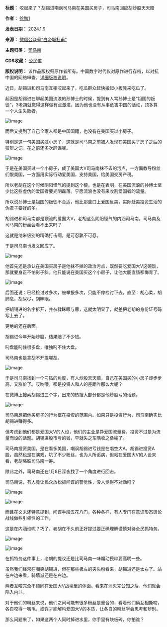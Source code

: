

**标题：** 咬起来了？胡锡进嘲讽司马南在美国买房子，司马南回应胡炒股天天赔  

**作者：** [徐鹏1](https://chinadigitaltimes.net/space/徐鹏)  

**发表日期：** 2024.1.9  

**来源：** [微信公众号“白帝城杜甫”](https://web.archive.org/web/https://mp.weixin.qq.com/s/R5gi0urEENeHIfaoL7lJBg)  

**主题归类：** [司马南](https://chinadigitaltimes.net/space/司马南)  

**CDS收藏：** [公民馆](https://chinadigitaltimes.net/space/%E5%85%AC%E6%B0%91%E9%A6%86)  

**版权说明：** 该作品版权归原作者所有。中国数字时代仅对原作进行存档，以对抗中国的网络审查。[详细版权说明](https://chinadigitaltimes.net/chinese/copyright)。


近日，胡锡进和司马南互相咬起来了，吃瓜群众赶快搬起小板凳来吃瓜了。


起因是胡锡进在聊起美国流浪的孙博士的时候，提到有人骂孙博士是“祖国的叛徒”，3老胡就觉得这样做有点激进，因为他也没有从事危害中国的活动，顶多算一个人生失败者。


![image](https://chinadigitaltimes.net/chinese/files/2024/01/post-704072-65a1e9ad031f2.)


而后又提到了自己全家人都是中国国籍，也没有在美国买过小房子。


特别是这一句美国买过小房子，这就是司马南之前被人发现在美国买了房子之后的狡辩之词。在之前还多次辟谣呢。


![image](https://chinadigitaltimes.net/chinese/files/2024/01/post-704072-65a1e9ad0bde5.)


于是在美国买过一个小房子，成了美国大V司马南抹不去的污点，一方面教导粉丝们恨美国，一方面用实际行动爱美国，支持美国，给美国交房产税。


所以老胡在这个时候阴阳怪气的提到这个梗，也是在表明，在美国流浪的孙博士至少比这些虚伪的爱国者要光明磊落。宁愿流浪也没有来收割爱国者的流量。


所以说孙博士是祖国的叛徒不合适，他比那些口上爱国反美，实际赴美投资生活的伪君子要好的多。


胡锡进和司马南都是顶流的爱国大V，老胡这么阴阳怪气的内涵司马南，司马南及司马南的粉丝会看不出来吗？


这就是纳米级别的精确打击啊，是可忍孰不可忍。


于是司马南也发文回应了。


![image](https://chinadigitaltimes.net/chinese/files/2024/01/post-704072-65a1e9ad219e9.)


他首先还是承认在美国买房子是他抹不掉的政治污点，既然要吃爱国大V这碗饭，那就要身正不怕影子斜。他只能说在美国买这个小房子，让他大肠直肠都悔青了。


![image](https://chinadigitaltimes.net/chinese/files/2024/01/post-704072-65a1e9ad289dd.)


后面还说：已经检讨过多次，被举报多次，只能不停检讨下去，直至：胡心柔，胡肺息，胡尿尽，胡眯眼。


把胡锡进的名字拆开，并杂糅眯眼与尿，这就太明显了，就差把老胡的身份证号码写上去了。


更绝的还在后面。


胡锡进今年开始炒股，结果赔了不少钱。


叼盘能叼住很多盘，唯独叼不住大盘。


司马南也是拿胡不开提哪胡。


![image](https://chinadigitaltimes.net/chinese/files/2024/01/post-704072-65a1e9ad3006e.)


于是司马南找到一个刁钻的角度，有人炒股天天赔，自己在美国买的小房子却步步高，又涨价了。哎哟喂，都是投资人和人的差距咋那么大呢？


在微博上搜索胡锡进三个字，出来的热搜大部分都是他炒股亏的话题。


![image](https://chinadigitaltimes.net/chinese/files/2024/01/post-704072-65a1e9ad3c406.)


司马南想把他买房子的行为框在投资的范围内。如果只是投资行为，司马南确实比胡锡进赚得多。


但考虑到他们都是爱国大V的人设，他们的主业是挣爱国流量费，投资不过是为流量而设的话题。胡锡进股市亏的钱，早就失之东隅收之桑榆了。


司马南投资美国，是在看多美国，嘲讽胡锡进亏钱是在唱空大A，胡锡进投资A股，虽然也是在演戏，坑了不少粉丝，也为人所诟病，但站在爱国大V的人设来看，老胡略胜司马南一筹。


除此之外，司马南还在1月8日深夜找了一个角度进行回击。


司马南说，有人竟让民众放松抓间谍的警觉性，没人觉得不对劲吗？


![image](https://chinadigitaltimes.net/chinese/files/2024/01/post-704072-65a1e9ad4664e.)


![image](https://chinadigitaltimes.net/chinese/files/2024/01/post-704072-65a1e9ad52af0.)


而且在文末还特意提到，间谍手段五花八门，各种各样，有人专门在意识形态舆论战线做些引领性的工作。


这是在内涵谁呢？巧了，老胡在不久前正好提过要正确理解谨慎对待全民抓特务。


![image](https://chinadigitaltimes.net/chinese/files/2024/01/post-704072-65a1e9ad5eb72.)


![image](https://chinadigitaltimes.net/chinese/files/2024/01/post-704072-65a1e9ad69e3f.)


在抓特务这件事上，老胡的提议还是比司马南一味煽动民粹要高明一些。


虽然我们经常在嘲笑胡锡进，但在那些极左的夹头粉看来，胡锡进还是太右了。站在左边来看，骑墙派还是在右边。


两者互咬完全不顾同在爱国大V战壕里的体面。看来在消灭完公知之后，他们就会陷入内斗。


对于他们的粉丝来说，他们之间可能有很多粉丝是重合的，看着他们俩互相撕咬，各自咬得一嘴毛，或许才能解构爱国大V的本质，让各自的粉丝学会思考和辨别。


那么问题来了，如果这两个人同时掉进水里，你手里有块板砖，你拍谁？

